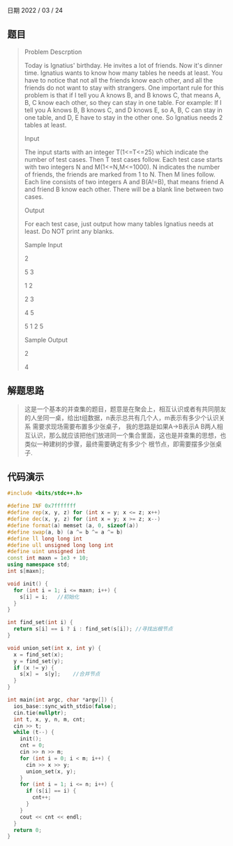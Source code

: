 日期 2022 / 03 / 24

## 题目
>Problem Descrption
>
>Today is Ignatius' birthday. He invites a lot of friends. Now it's dinner time. Ignatius wants to know how many tables he needs at least. You have to notice that not all the friends know each other, and all the friends do not want to stay with strangers.
>One important rule for this problem is that if I tell you A knows B, and B knows C, that means A, B, C know each other, so they can stay in one table.
>For example: If I tell you A knows B, B knows C, and D knows E, so A, B, C can stay in one table, and D, E have to stay in the other one. So Ignatius needs 2 tables at least.
>
>Input
>
>The input starts with an integer T(1<=T<=25) which indicate the number of test cases. Then T test cases follow. Each test case starts with two integers N and M(1<=N,M<=1000). N indicates the number of friends, the friends are marked from 1 to N. Then M lines follow. Each line consists of two integers A and B(A!=B), that means friend A and friend B know each other. There will be a blank line between two cases.
>
>Output
>
>For each test case, just output how many tables Ignatius needs at least. Do NOT print any blanks.
>
>Sample Input
>
>2
>
>5 3
>
>1 2
>
>2 3
>
>4 5
>
>5 1
>2 5
>
>Sample Output
>
>2
>
>4

## 解题思路
>这是一个基本的并查集的题目，题意是在聚会上，相互认识或者有共同朋友的人坐同一桌，给出t组数据，n表示总共有几个人，m表示有多少个认识关系 需要求现场需要布置多少张桌子，
>我的思路是如果A->B表示A B两人相互认识，那么就应该把他们放进同一个集合里面，这也是并查集的思想，也类似一种建树的步骤，最终需要确定有多少个
>根节点，即需要摆多少张桌子.
>

## 代码演示
```cpp
#include <bits/stdc++.h>

#define INF 0x7fffffff
#define rep(x, y, z) for (int x = y; x <= z; x++)
#define dec(x, y, z) for (int x = y; x >= z; x--)
#define format(a) memset (a, 0, sizeof(a))
#define swap(a, b) (a ^= b ^= a ^= b)
#define ll long long int
#define ull unsigned long long int 
#define uint unsigned int
const int maxn = 1e3 + 10;
using namespace std;
int s[maxn];

void init() {
  for (int i = 1; i <= maxn; i++) {
    s[i] = i;	//初始化
  } 
}

int find_set(int i) {
  return s[i] == i ? i : find_set(s[i]); //寻找出根节点
}

void union_set(int x, int y) {
  x = find_set(x);
  y = find_set(y);
  if (x != y) {
    s[x] =  s[y];	 //合并节点
  }
}

int main(int argc, char *argv[]) {
  ios_base::sync_with_stdio(false);
  cin.tie(nullptr);
  int t, x, y, n, m, cnt;
  cin >> t;
  while (t--) {
    init();
    cnt = 0;
    cin >> n >> m;	
    for (int i = 0; i < m; i++) {
      cin >> x >> y;
      union_set(x, y);
    }
    for (int i = 1; i <= n; i++) {
      if (s[i] == i) {
        cnt++;	
      }
    }
    cout << cnt << endl;
  }
  return 0;
}


